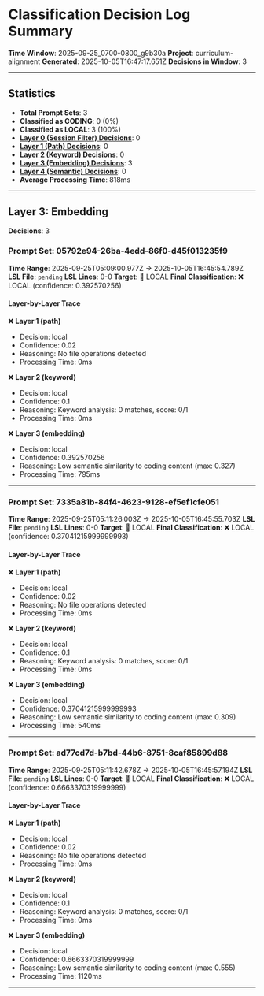 # Classification Decision Log Summary

**Time Window**: 2025-09-25_0700-0800_g9b30a
**Project**: curriculum-alignment
**Generated**: 2025-10-05T16:47:17.651Z
**Decisions in Window**: 3

---

## Statistics

- **Total Prompt Sets**: 3
- **Classified as CODING**: 0 (0%)
- **Classified as LOCAL**: 3 (100%)
- **[Layer 0 (Session Filter) Decisions](#layer-0-session-filter)**: 0
- **[Layer 1 (Path) Decisions](#layer-1-path)**: 0
- **[Layer 2 (Keyword) Decisions](#layer-2-keyword)**: 0
- **[Layer 3 (Embedding) Decisions](#layer-3-embedding)**: 3
- **[Layer 4 (Semantic) Decisions](#layer-4-semantic)**: 0
- **Average Processing Time**: 818ms

---

## Layer 3: Embedding

**Decisions**: 3

### Prompt Set: 05792e94-26ba-4edd-86f0-d45f013235f9

**Time Range**: 2025-09-25T05:09:00.977Z → 2025-10-05T16:45:54.789Z
**LSL File**: `pending`
**LSL Lines**: 0-0
**Target**: 📍 LOCAL
**Final Classification**: ❌ LOCAL (confidence: 0.392570256)

#### Layer-by-Layer Trace

❌ **Layer 1 (path)**
- Decision: local
- Confidence: 0.02
- Reasoning: No file operations detected
- Processing Time: 0ms

❌ **Layer 2 (keyword)**
- Decision: local
- Confidence: 0.1
- Reasoning: Keyword analysis: 0 matches, score: 0/1
- Processing Time: 0ms

❌ **Layer 3 (embedding)**
- Decision: local
- Confidence: 0.392570256
- Reasoning: Low semantic similarity to coding content (max: 0.327)
- Processing Time: 795ms

---

### Prompt Set: 7335a81b-84f4-4623-9128-ef5ef1cfe051

**Time Range**: 2025-09-25T05:11:26.003Z → 2025-10-05T16:45:55.703Z
**LSL File**: `pending`
**LSL Lines**: 0-0
**Target**: 📍 LOCAL
**Final Classification**: ❌ LOCAL (confidence: 0.37041215999999993)

#### Layer-by-Layer Trace

❌ **Layer 1 (path)**
- Decision: local
- Confidence: 0.02
- Reasoning: No file operations detected
- Processing Time: 0ms

❌ **Layer 2 (keyword)**
- Decision: local
- Confidence: 0.1
- Reasoning: Keyword analysis: 0 matches, score: 0/1
- Processing Time: 0ms

❌ **Layer 3 (embedding)**
- Decision: local
- Confidence: 0.37041215999999993
- Reasoning: Low semantic similarity to coding content (max: 0.309)
- Processing Time: 540ms

---

### Prompt Set: ad77cd7d-b7bd-44b6-8751-8caf85899d88

**Time Range**: 2025-09-25T05:11:42.678Z → 2025-10-05T16:45:57.194Z
**LSL File**: `pending`
**LSL Lines**: 0-0
**Target**: 📍 LOCAL
**Final Classification**: ❌ LOCAL (confidence: 0.6663370319999999)

#### Layer-by-Layer Trace

❌ **Layer 1 (path)**
- Decision: local
- Confidence: 0.02
- Reasoning: No file operations detected
- Processing Time: 0ms

❌ **Layer 2 (keyword)**
- Decision: local
- Confidence: 0.1
- Reasoning: Keyword analysis: 0 matches, score: 0/1
- Processing Time: 0ms

❌ **Layer 3 (embedding)**
- Decision: local
- Confidence: 0.6663370319999999
- Reasoning: Low semantic similarity to coding content (max: 0.555)
- Processing Time: 1120ms

---

